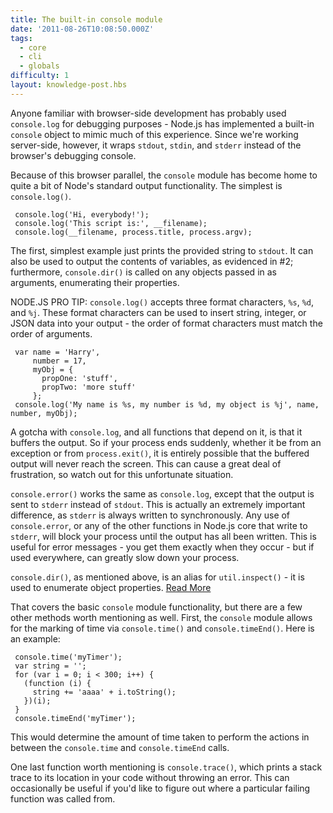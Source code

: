 ```yaml
---
title: The built-in console module
date: '2011-08-26T10:08:50.000Z'
tags:
  - core
  - cli
  - globals
difficulty: 1
layout: knowledge-post.hbs
---
```



Anyone familiar with browser-side development has probably used `console.log` for debugging purposes - Node.js has implemented a built-in `console` object to mimic much of this experience.  Since we're working server-side, however, it wraps `stdout`, `stdin`, and `stderr` instead of the browser's debugging console.

Because of this browser parallel, the `console` module has become home to quite a bit of Node's standard output functionality.  The simplest is `console.log()`.

     console.log('Hi, everybody!');
     console.log('This script is:', __filename);
     console.log(__filename, process.title, process.argv);

The first, simplest example just prints the provided string to `stdout`.  It can also be used to output the contents of variables, as evidenced in #2; furthermore, `console.dir()` is called on any objects passed in as arguments, enumerating their properties.

NODE.JS PRO TIP:
`console.log()` accepts three format characters, `%s`, `%d`, and `%j`.  These format characters can be used to insert string, integer, or JSON data into your output - the order of format characters must match the order of arguments.

     var name = 'Harry',
         number = 17,
         myObj = {
           propOne: 'stuff',
           propTwo: 'more stuff'
         };
     console.log('My name is %s, my number is %d, my object is %j', name, number, myObj);

A gotcha with `console.log`, and all functions that depend on it, is that it buffers the output. So if your process ends suddenly, whether it be from an exception or from `process.exit()`, it is entirely possible that the buffered output will never reach the screen. This can cause a great deal of frustration, so watch out for this unfortunate situation.

`console.error()` works the same as `console.log`, except that the output is sent to `stderr` instead of `stdout`.  This is actually an extremely important difference, as `stderr` is always written to synchronously.  Any use of `console.error`, or any of the other functions in Node.js core that write to `stderr`, will block your process until the output has all been written.  This is useful for error messages - you get them exactly when they occur - but if used everywhere, can greatly slow down your process.

`console.dir()`, as mentioned above, is an alias for `util.inspect()` - it is used to enumerate object properties.  [Read More](/articles/getting-started/how-to-use-util-inspect)

That covers the basic `console` module functionality, but there are a few other methods worth mentioning as well.  First, the `console` module allows for the marking of time via `console.time()` and `console.timeEnd()`.  Here is an example:

     console.time('myTimer');
     var string = '';
     for (var i = 0; i < 300; i++) {
       (function (i) {
         string += 'aaaa' + i.toString();
       })(i);
     }
     console.timeEnd('myTimer');

This would determine the amount of time taken to perform the actions in between the `console.time` and `console.timeEnd` calls.

One last function worth mentioning is `console.trace()`, which prints a stack trace to its location in your code without throwing an error.  This can occasionally be useful if you'd like to figure out where a particular failing function was called from.
